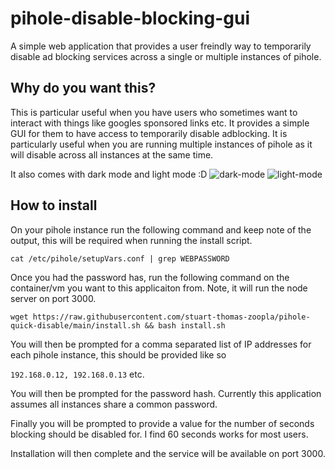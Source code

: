 # pihole-disable-blocking-gui
A simple web application that provides a user freindly way to temporarily disable ad blocking services across a single or multiple instances of pihole.

## Why do you want this?
This is particular useful when you have users who sometimes want to interact with things like googles sponsored links etc. It provides a simple GUI for them to have access to temporarily disable adblocking. It is particularly useful when you are running multiple instances of pihole as it will disable across all instances at the same time.

It also comes with dark mode and light mode :D 
![dark-mode](https://github.com/user-attachments/assets/fc4bc2e3-6078-4181-90ab-d62a8d3e2e6e)  ![light-mode](https://github.com/user-attachments/assets/9647c74b-a739-4862-aca1-4780fc1c5d32)

## How to install
On your pihole instance run the following command and keep note of the output, this will be required when running the install script.

```cat /etc/pihole/setupVars.conf | grep WEBPASSWORD```

Once you had the password has, run the following command on the container/vm you want to this applicaiton from. Note, it will run the node server on port 3000.

```wget https://raw.githubusercontent.com/stuart-thomas-zoopla/pihole-quick-disable/main/install.sh && bash install.sh```

You will then be prompted for a comma separated list of IP addresses for each pihole instance, this should be provided like so

```192.168.0.12, 192.168.0.13``` etc.

You will then be prompted for the password hash. Currently this application assumes all instances share a common password.

Finally you will be prompted to provide a value for the number of seconds blocking should be disabled for. I find 60 seconds works for most users.

Installation will then complete and the service will be available on port 3000.
